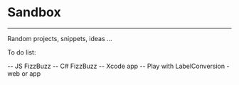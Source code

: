 # Sandbox
*****
Random projects, snippets, ideas ...



To do list:

-- JS FizzBuzz
-- C# FizzBuzz
-- Xcode app
-- Play with LabelConversion - web or app

